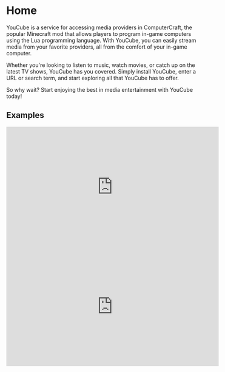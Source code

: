 # Home

YouCube is a service for accessing media providers in ComputerCraft, the popular Minecraft mod that allows players to program in-game computers using the Lua programming language. With YouCube, you can easily stream media from your favorite providers, all from the comfort of your in-game computer.

Whether you're looking to listen to music, watch movies, or catch up on the latest TV shows, YouCube has you covered. Simply install YouCube, enter a URL or search term, and start exploring all that YouCube has to offer.

So why wait? Start enjoying the best in media entertainment with YouCube today!

## Examples

<iframe width="560" height="315" src="https://www.youtube.com/embed/bgUDokOr38M" title="YouCube Example 1" frameborder="0" allow="accelerometer; autoplay; clipboard-write; encrypted-media; gyroscope; picture-in-picture; web-share" allowfullscreen></iframe>

<iframe width="560" height="315" src="https://www.youtube.com/embed/dz96Y4mo0GI" title="YouCube Example 2" frameborder="0" allow="accelerometer; autoplay; clipboard-write; encrypted-media; gyroscope; picture-in-picture; web-share" allowfullscreen></iframe>

